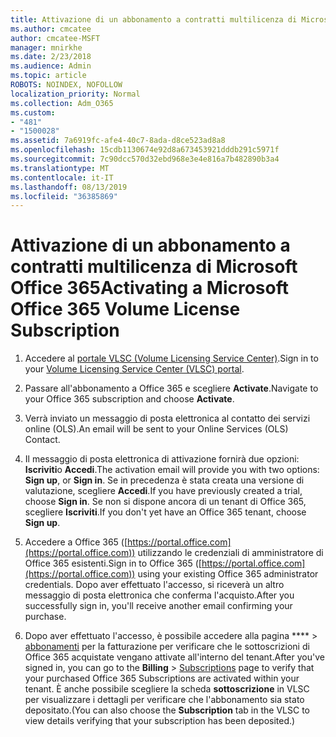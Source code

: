 ```yaml
---
title: Attivazione di un abbonamento a contratti multilicenza di Microsoft Office 365
ms.author: cmcatee
author: cmcatee-MSFT
manager: mnirkhe
ms.date: 2/23/2018
ms.audience: Admin
ms.topic: article
ROBOTS: NOINDEX, NOFOLLOW
localization_priority: Normal
ms.collection: Adm_O365
ms.custom:
- "481"
- "1500028"
ms.assetid: 7a6919fc-afe4-40c7-8ada-d8ce523ad8a8
ms.openlocfilehash: 15cdb1130674e92d8a673453921dddb291c5971f
ms.sourcegitcommit: 7c90dcc570d32ebd968e3e4e816a7b482890b3a4
ms.translationtype: MT
ms.contentlocale: it-IT
ms.lasthandoff: 08/13/2019
ms.locfileid: "36385869"
---
```

# <a name="activating-a-microsoft-office-365-volume-license-subscription"></a><span data-ttu-id="9b24c-102">Attivazione di un abbonamento a contratti multilicenza di Microsoft Office 365</span><span class="sxs-lookup"><span data-stu-id="9b24c-102">Activating a Microsoft Office 365 Volume License Subscription</span></span>

1. <span data-ttu-id="9b24c-103">Accedere al [portale VLSC (Volume Licensing Service Center)](http://go.microsoft.com/fwlink/p/?LinkId=329762).</span><span class="sxs-lookup"><span data-stu-id="9b24c-103">Sign in to your [Volume Licensing Service Center (VLSC) portal](http://go.microsoft.com/fwlink/p/?LinkId=329762).</span></span>

2. <span data-ttu-id="9b24c-104">Passare all'abbonamento a Office 365 e scegliere **Activate**.</span><span class="sxs-lookup"><span data-stu-id="9b24c-104">Navigate to your Office 365 subscription and choose **Activate**.</span></span>

3. <span data-ttu-id="9b24c-105">Verrà inviato un messaggio di posta elettronica al contatto dei servizi online (OLS).</span><span class="sxs-lookup"><span data-stu-id="9b24c-105">An email will be sent to your Online Services (OLS) Contact.</span></span>

4. <span data-ttu-id="9b24c-106">Il messaggio di posta elettronica di attivazione fornirà due opzioni: **Iscriviti**o **Accedi**.</span><span class="sxs-lookup"><span data-stu-id="9b24c-106">The activation email will provide you with two options: **Sign up**, or **Sign in**.</span></span> <span data-ttu-id="9b24c-107">Se in precedenza è stata creata una versione di valutazione, scegliere **Accedi**.</span><span class="sxs-lookup"><span data-stu-id="9b24c-107">If you have previously created a trial, choose **Sign in**.</span></span> <span data-ttu-id="9b24c-108">Se non si dispone ancora di un tenant di Office 365, scegliere **Iscriviti**.</span><span class="sxs-lookup"><span data-stu-id="9b24c-108">If you don't yet have an Office 365 tenant, choose **Sign up**.</span></span>

5. <span data-ttu-id="9b24c-109">Accedere a Office 365 ([https://portal.office.com](https://portal.office.com)) utilizzando le credenziali di amministratore di Office 365 esistenti.</span><span class="sxs-lookup"><span data-stu-id="9b24c-109">Sign in to Office 365 ([https://portal.office.com](https://portal.office.com)) using your existing Office 365 administrator credentials.</span></span> <span data-ttu-id="9b24c-110">Dopo aver effettuato l'accesso, si riceverà un altro messaggio di posta elettronica che conferma l'acquisto.</span><span class="sxs-lookup"><span data-stu-id="9b24c-110">After you successfully sign in, you'll receive another email confirming your purchase.</span></span>

6. <span data-ttu-id="9b24c-111">Dopo aver effettuato l'accesso, è possibile accedere alla pagina \*\*\*\* \> [abbonamenti](https://go.microsoft.com/fwlink/p/?linkid=842054) per la fatturazione per verificare che le sottoscrizioni di Office 365 acquistate vengano attivate all'interno del tenant.</span><span class="sxs-lookup"><span data-stu-id="9b24c-111">After you've signed in, you can go to the **Billing** \> [Subscriptions](https://go.microsoft.com/fwlink/p/?linkid=842054) page to verify that your purchased Office 365 Subscriptions are activated within your tenant.</span></span> <span data-ttu-id="9b24c-112">È anche possibile scegliere la scheda **sottoscrizione** in VLSC per visualizzare i dettagli per verificare che l'abbonamento sia stato depositato.</span><span class="sxs-lookup"><span data-stu-id="9b24c-112">(You can also choose the **Subscription** tab in the VLSC to view details verifying that your subscription has been deposited.)</span></span>